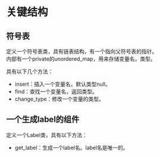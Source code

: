 # 关键结构

## 符号表

定义一个符号表类，具有链表结构，有一个指向父符号表的指针。  
内部有一个private的unordered_map，用来存储变量名，类型。  

具有以下几个方法：  

- insert：插入一个变量名，默认类型null。  
- find：查找一个变量名，返回类型。  
- change_type：修改一个变量的类型。  

## 一个生成label的组件

定义一个Label类，具有以下方法：  

- get_label：生成一个label名。label名是唯一的。
